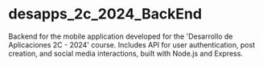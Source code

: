 # desapps_2c_2024_BackEnd
Backend for the mobile application developed for the 'Desarrollo de Aplicaciones 2C - 2024' course. Includes API for user authentication, post creation, and social media interactions, built with Node.js and Express.
